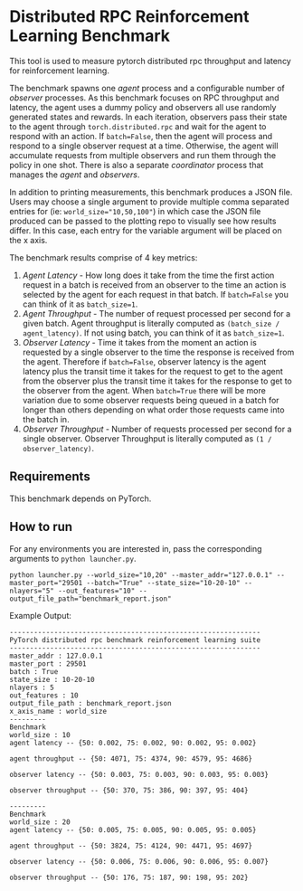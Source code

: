 # Distributed RPC Reinforcement Learning Benchmark

This tool is used to measure pytorch distributed rpc throughput and latency for reinforcement learning.

The benchmark spawns one *agent* process and a configurable number of *observer* processes. As this benchmark focuses on RPC throughput and latency, the agent uses a dummy policy and observers all use randomly generated states and rewards. In each iteration, observers pass their state to the agent through `torch.distributed.rpc` and wait for the agent to respond with an action. If `batch=False`, then the agent will process and respond to a single observer request at a time. Otherwise, the agent will accumulate requests from multiple observers and run them through the policy in one shot. There is also a separate *coordinator* process that manages the *agent* and *observers*. 

In addition to printing measurements, this benchmark produces a JSON file.  Users may choose a single argument to provide multiple comma separated entries for (ie: `world_size="10,50,100"`) in which case the JSON file produced can be passed to the plotting repo to visually see how results differ.  In this case, each entry for the variable argument will be placed on the x axis.

The benchmark results comprise of 4 key metrics:
1. _Agent Latency_ - How long does it take from the time the first action request in a batch is received from an observer to the time an action is selected by the agent for each request in that batch.  If `batch=False` you can think of it as `batch_size=1`.
2. _Agent Throughput_ - The number of request processed per second for a given batch.  Agent throughput is literally computed as `(batch_size / agent_latency)`.  If not using batch, you can think of it as `batch_size=1`.
3. _Observer Latency_ - Time it takes from the moment an action is requested by a single observer to the time the response is received from the agent.  Therefore if `batch=False`, observer latency is the agent latency plus the transit time it takes for the request to get to the agent from the observer plus the transit time it takes for the response to get to the observer from the agent.  When `batch=True` there will be more variation due to some observer requests being queued in a batch for longer than others depending on what order those requests came into the batch in.
4. _Observer Throughput_ - Number of requests processed per second for a single observer.  Observer Throughput is literally computed as `(1 / observer_latency)`.  

## Requirements

This benchmark depends on PyTorch.

## How to run

For any environments you are interested in, pass the corresponding arguments to `python launcher.py`.

`python launcher.py --world_size="10,20" --master_addr="127.0.0.1" --master_port="29501 --batch="True" --state_size="10-20-10" --nlayers="5" --out_features="10" --output_file_path="benchmark_report.json"`

Example Output:

```
--------------------------------------------------------------
PyTorch distributed rpc benchmark reinforcement learning suite
--------------------------------------------------------------
master_addr : 127.0.0.1
master_port : 29501
batch : True
state_size : 10-20-10
nlayers : 5
out_features : 10
output_file_path : benchmark_report.json
x_axis_name : world_size
---------
Benchmark
world_size : 10
agent latency -- {50: 0.002, 75: 0.002, 90: 0.002, 95: 0.002}

agent throughput -- {50: 4071, 75: 4374, 90: 4579, 95: 4686}

observer latency -- {50: 0.003, 75: 0.003, 90: 0.003, 95: 0.003}

observer throughput -- {50: 370, 75: 386, 90: 397, 95: 404}

---------
Benchmark
world_size : 20
agent latency -- {50: 0.005, 75: 0.005, 90: 0.005, 95: 0.005}

agent throughput -- {50: 3824, 75: 4124, 90: 4471, 95: 4697}

observer latency -- {50: 0.006, 75: 0.006, 90: 0.006, 95: 0.007}

observer throughput -- {50: 176, 75: 187, 90: 198, 95: 202}

```
